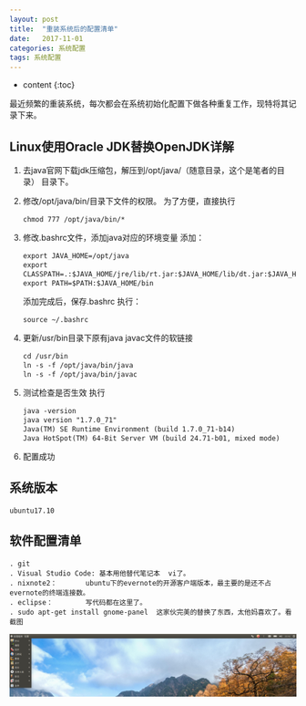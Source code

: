 ```yaml
---
layout: post
title:  "重装系统后的配置清单"
date:   2017-11-01
categories: 系统配置  
tags: 系统配置
---
```


* content
{:toc}

最近频繁的重装系统，每次都会在系统初始化配置下做各种重复工作，现特将其记录下来。






## Linux使用Oracle JDK替换OpenJDK详解

1. 去java官网下载jdk压缩包，解压到/opt/java/（随意目录，这个是笔者的目录） 目录下。

2. 修改/opt/java/bin/目录下文件的权限。  为了方便，直接执行
    ```
    chmod 777 /opt/java/bin/* 
    ```

3. 修改.bashrc文件，添加java对应的环境变量
    添加：
    ```
    export JAVA_HOME=/opt/java
    export CLASSPATH=.:$JAVA_HOME/jre/lib/rt.jar:$JAVA_HOME/lib/dt.jar:$JAVA_HOME/lib/tools.jar
    export PATH=$PATH:$JAVA_HOME/bin
    ```
    添加完成后，保存.bashrc 执行：
    ```
    source ~/.bashrc
    ```

4. 更新/usr/bin目录下原有java javac文件的软链接
    ```
    cd /usr/bin
    ln -s -f /opt/java/bin/java 
    ln -s -f /opt/java/bin/javac
    ```

5. 测试检查是否生效
    执行
    ```
    java -version
    java version "1.7.0_71"
    Java(TM) SE Runtime Environment (build 1.7.0_71-b14)
    Java HotSpot(TM) 64-Bit Server VM (build 24.71-b01, mixed mode)
    ```
6. 配置成功
## 系统版本
    ubuntu17.10 
## 软件配置清单
    . git
    . Visual Studio Code: 基本用他替代笔记本  vi了。
    . nixnote2：       ubuntu下的evernote的开源客户端版本，最主要的是还不占evernote的终端连接数。
    . eclipse：        写代码都在这里了。
    . sudo apt-get install gnome-panel  这家伙完美的替换了东西，太他妈喜欢了。看截图
    
![Alt text](/img/imgScreen.png)
    